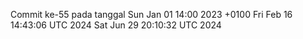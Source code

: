 Commit ke-55 pada tanggal Sun Jan 01 14:00 2023 +0100
Fri Feb 16 14:43:06 UTC 2024
Sat Jun 29 20:10:32 UTC 2024
